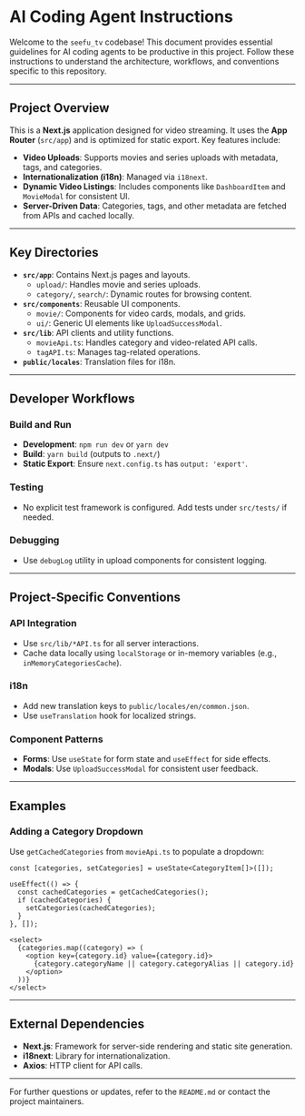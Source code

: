 # AI Coding Agent Instructions

Welcome to the `seefu_tv` codebase! This document provides essential guidelines for AI coding agents to be productive in this project. Follow these instructions to understand the architecture, workflows, and conventions specific to this repository.

---

## Project Overview

This is a **Next.js** application designed for video streaming. It uses the **App Router** (`src/app`) and is optimized for static export. Key features include:

- **Video Uploads**: Supports movies and series uploads with metadata, tags, and categories.
- **Internationalization (i18n)**: Managed via `i18next`.
- **Dynamic Video Listings**: Includes components like `DashboardItem` and `MovieModal` for consistent UI.
- **Server-Driven Data**: Categories, tags, and other metadata are fetched from APIs and cached locally.

---

## Key Directories

- **`src/app`**: Contains Next.js pages and layouts.
  - `upload/`: Handles movie and series uploads.
  - `category/`, `search/`: Dynamic routes for browsing content.
- **`src/components`**: Reusable UI components.
  - `movie/`: Components for video cards, modals, and grids.
  - `ui/`: Generic UI elements like `UploadSuccessModal`.
- **`src/lib`**: API clients and utility functions.
  - `movieApi.ts`: Handles category and video-related API calls.
  - `tagAPI.ts`: Manages tag-related operations.
- **`public/locales`**: Translation files for i18n.

---

## Developer Workflows

### Build and Run
- **Development**: `npm run dev` or `yarn dev`
- **Build**: `yarn build` (outputs to `.next/`)
- **Static Export**: Ensure `next.config.ts` has `output: 'export'`.

### Testing
- No explicit test framework is configured. Add tests under `src/tests/` if needed.

### Debugging
- Use `debugLog` utility in upload components for consistent logging.

---

## Project-Specific Conventions

### API Integration
- Use `src/lib/*API.ts` for all server interactions.
- Cache data locally using `localStorage` or in-memory variables (e.g., `inMemoryCategoriesCache`).

### i18n
- Add new translation keys to `public/locales/en/common.json`.
- Use `useTranslation` hook for localized strings.

### Component Patterns
- **Forms**: Use `useState` for form state and `useEffect` for side effects.
- **Modals**: Use `UploadSuccessModal` for consistent user feedback.

---

## Examples

### Adding a Category Dropdown
Use `getCachedCategories` from `movieApi.ts` to populate a dropdown:

```tsx
const [categories, setCategories] = useState<CategoryItem[]>([]);

useEffect(() => {
  const cachedCategories = getCachedCategories();
  if (cachedCategories) {
    setCategories(cachedCategories);
  }
}, []);

<select>
  {categories.map((category) => (
    <option key={category.id} value={category.id}>
      {category.categoryName || category.categoryAlias || category.id}
    </option>
  ))}
</select>
```

---

## External Dependencies

- **Next.js**: Framework for server-side rendering and static site generation.
- **i18next**: Library for internationalization.
- **Axios**: HTTP client for API calls.

---

For further questions or updates, refer to the `README.md` or contact the project maintainers.
